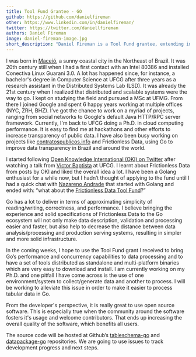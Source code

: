 ```yaml
---
title: Tool Fund Grantee - GO
github: https://github.com/danielfireman
other: https://www.linkedin.com/in/danielfireman/
twitter: https://twitter.com/daniellfireman
authors: Daniel Fireman
image: daniel-fireman-image.jpg
short_description: "Daniel Fireman is a Tool Fund grantee, extending implementation of Frictionless Data tools and libraries in Go"
---
```


I was born in [Maceió](https://www.google.com/search?site=&tbm=isch&source=hp&biw=1600&bih=783&q=Macei%C3%B3&oq=Macei%C3%B3&gs_l=img.3..0l7j0i30k1l3.707.4892.0.5214.9.7.0.0.0.0.245.904.0j1j3.4.0....0...1.1.64.img..5.4.903.0..35i39k1.p1SYqvZtcYw), a sunny coastal city in the Northeast of Brazil. It was 20th century still when I had a first contact with an Intel 80386 and installed Conectiva Linux Guarani 3.0. A lot has happened since, for instance, a bachelor's degree in Computer Science at UFCG after three years as a research assistant in the Distributed Systems Lab (LSD). It was already the 21st century when I realized that distributed and scalable systems were the way to go. I kept on studying the field and pursued a MSc at UFMG. From there I joined Google and spent 6 happy years working at multiple offices (NYC, ZRH, BHZ).  I’ve got the chance to work on a myriad of projects, ranging from social networks to Google's default Java HTTP/RPC server framework. Currently, I'm back to UFCG doing a Ph.D. in cloud computing performance. It is easy to find me at hackathons and other efforts to increase transparency of public data. I have also been busy working on projects like [contratospublicos.info](http://contratospublicos.info/) and Frictionless Data, using Go to improve data transparency in Brazil and around the world.

I started following [Open Knowledge International (OKI) on Twitter](https://twitter.com/OKFN) after watching a talk from [Victor Baptista](https://github.com/vitorbaptista) at UFCG. I learnt about Frictionless Data from posts by OKI and liked the overall idea a lot. I have been a Golang enthusiast for a while now, but I hadn’t thought of applying to the fund until I had a quick chat with [Nazareno Andrade](https://github.com/nazareno) that started with Golang and ended with: “what about the [Frictionless Data Tool Fund](https://toolfund.frictionlessdata.io/)?”

Go has a lot to deliver in terms of approximating simplicity of reading/writing, correctness, and performance. I believe bringing the experience and solid specifications of Frictionless Data to the Go ecosystem will not only make data description, validation and processing easier and faster, but also help to decrease the distance between data analysis/processing and production serving systems, resulting in simpler and more solid infrastructure.



In the coming weeks, I hope to use the Tool Fund grant I received to bring Go’s performance and concurrency capabilities to data processing and to have a set of tools distributed as standalone and multi-platform binaries which are very easy to download and install. I am currently working on my Ph.D. and one pitfall I have come across is the use of one environment/system to collect/generate data and another to process. I will be working to alleviate this issue in order to make it easier to process tabular data in Go.

From the developer's perspective, it is really great to use open source software. This is especially true when the community around the software fosters it's usage and welcome contributors. That ends up increasing the overall quality of the software, which benefits all users.

The source code will be hosted at Github’s [tableschema-go](https://github.com/frictionlessdata/tableschema-go) and [datapackage-go](https://github.com/frictionlessdata/datapackage-go) repositories. We are going to use issues to track development progress and next steps.

